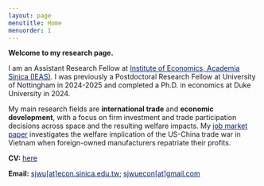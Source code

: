 ```yaml
---
layout: page
menutitle: Home
menuorder: 1
---
```


**Welcome to my research page.**

I am an Assistant Research Fellow at <a href="https://www.econ.sinica.edu.tw/" target="_blank"><span style="color:#012169"><u>Institute of Economics, Academia Sinica (IEAS)</u></span></a>. I was previously a Postdoctoral Research Fellow at University of Nottingham in 2024-2025 and completed a Ph.D. in economics at Duke University in 2024.

My main research fields are **international trade** and **economic development**, with a focus on firm investment and trade participation decisions across space and the resulting welfare impacts. My <a href="https://sungjuwu.github.io/documents/JMP_sungjuwu.pdf" target="_blank"><span style="color:#012169"><u>job market paper</u></span></a> investigates the welfare implication of the US-China trade war in Vietnam when foreign-owned manufacturers repatriate their profits.

**CV:** <a href="https://sungjuwu.github.io/documents/CV_sungjuwu.pdf" target="_blank"><span style="color:#012169"><u>here</u></span></a> 

**Email:** <a href = "mailto: sjwu@econ.sinica.edu.tw"><span style="color:#012169"><u>sjwu[at]econ.sinica.edu.tw</u></span></a>;
<a href = "mailto: sjwuecon@gmail.com"><span style="color:#012169"><u>sjwuecon[at]gmail.com</u></span></a>
